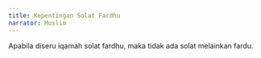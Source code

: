 ```yaml
---
title: Kepentingan Solat Fardhu
narrator: Muslim
---
```


Apabila diseru iqamah solat fardhu, maka tidak ada solat melainkan fardu.
